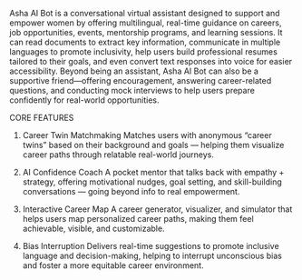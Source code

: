 Asha AI Bot is a conversational virtual assistant designed to support and empower women by offering multilingual, real-time guidance on careers, job opportunities, events, mentorship programs, and learning sessions.
It can read documents to extract key information, communicate in multiple languages to promote inclusivity, help users build professional resumes tailored to their goals, and even convert text responses into voice for easier accessibility.
Beyond being an assistant, Asha AI Bot can also be a supportive friend—offering encouragement, answering career-related questions, and conducting mock interviews to help users prepare confidently for real-world opportunities.



CORE FEATURES 
1. Career Twin Matchmaking
Matches users with anonymous “career twins” based on their background and goals — helping them visualize career paths through relatable real-world journeys.

2. AI Confidence Coach
A pocket mentor that talks back with empathy + strategy, offering motivational nudges, goal setting, and skill-building conversations — going beyond info to real empowerment.

3. Interactive Career Map
A career generator, visualizer, and simulator that helps users map personalized career paths, making them feel achievable, visible, and customizable.

4. Bias Interruption
Delivers real-time suggestions to promote inclusive language and decision-making, helping to interrupt unconscious bias and foster a more equitable career environment.


